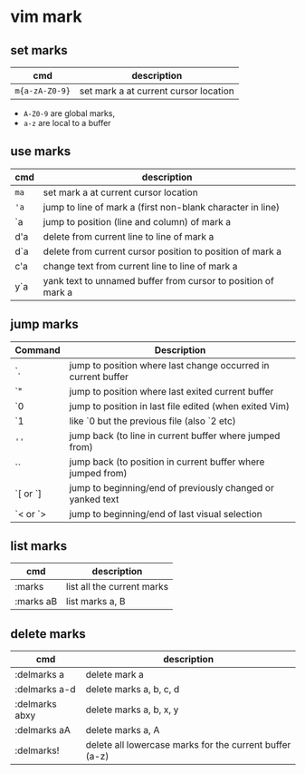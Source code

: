 # vim mark

## set marks

| cmd            | description                           |
| -------------- | ------------------------------------- |
| `m{a-zA-Z0-9}` | set mark a at current cursor location |

- `A-Z0-9` are global marks,
- `a-z` are local to a buffer

## use marks

| cmd  | description                                                   |
| ---- | ------------------------------------------------------------- |
| `ma` | set mark a at current cursor location                         |
| `'a` | jump to line of mark a (first non-blank character in line)    |
| `a   | jump to position (line and column) of mark a                  |
| d'a  | delete from current line to line of mark a                    |
| d`a  | delete from current cursor position to position of mark a     |
| c'a  | change text from current line to line of mark a               |
| y`a  | yank text to unnamed buffer from cursor to position of mark a |

## jump marks

| Command    | Description                                                   |
| ---------- | ------------------------------------------------------------- |
| `.         | jump to position where last change occurred in current buffer |
| `"         | jump to position where last exited current buffer             |
| `0         | jump to position in last file edited (when exited Vim)        |
| `1         | like \`0 but the previous file (also \`2 etc)                 |
| `''`       | jump back (to line in current buffer where jumped from)       |
| ``         | jump back (to position in current buffer where jumped from)   |
| \`[ or \`] | jump to beginning/end of previously changed or yanked text    |
| \`< or \`> | jump to beginning/end of last visual selection                |

## list marks

| cmd       | description                |
| --------- | -------------------------- |
| :marks    | list all the current marks |
| :marks aB | list marks a, B            |

## delete marks

| cmd            | description                                             |
| -------------- | ------------------------------------------------------- |
| :delmarks a    | delete mark a                                           |
| :delmarks a-d  | delete marks a, b, c, d                                 |
| :delmarks abxy | delete marks a, b, x, y                                 |
| :delmarks aA   | delete marks a, A                                       |
| :delmarks!     | delete all lowercase marks for the current buffer (a-z) |